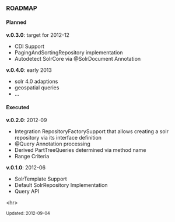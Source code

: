 ### ROADMAP ###

#### Planned ####
**v.0.3.0**: target for 2012-12
  * CDI Support
  * PagingAndSortingRepository implementation
  * Autodetect SolrCore via @SolrDocument Annotation

**v.0.4.0**: early 2013
  * solr 4.0 adaptions
  * geospatial queries
  * ...

#### Executed ####
**v.0.2.0**: 2012-09
  * Integration RepositoryFactorySupport that allows creating a solr repository via its interface definition
  * @Query Annotation processing
  * Derived PartTreeQueries determined via method name
  * Range Criteria

**v.0.1.0**: 2012-06
  * SolrTemplate Support
  * Default SolrRepository Implementation
  * Query API




&lt;hr&gt;


<sub>Updated: 2012-09-04</sub>